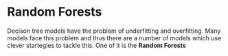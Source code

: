 # Random Forests

Decison tree models have the problem of underfitting and overfitting. Many models face this problem and thus there are a number of models which use clever startegies to tackle this. One of it is the **Random Forests**










































